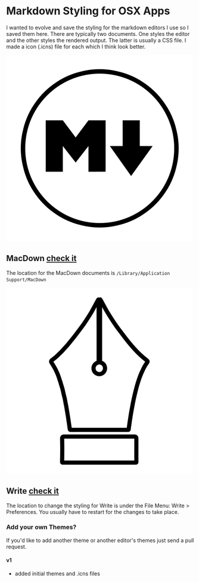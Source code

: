 # Markdown Styling for OSX Apps

I wanted to evolve and save the styling for the markdown editors I use so I saved them here. There are typically two documents. One styles the editor and the other styles the rendered output. The latter is usually a CSS file. I made a icon (.icns) file for each which I think look better.

![macdown](macdown/macdown.png)

## MacDown [check it](https://macdown.uranusjr.com/)

The location for the MacDown documents is `/Library/Application Support/MacDown`

![write](write/write.png)

## Write [check it](http://writeapp.net/mac/)

The location to change the styling for Write is under the File Menu: Write > Preferences. You usually have to restart for the changes to take place.

### Add your own Themes?

If you'd like to add another theme or another editor's themes just send a pull request.

#### v1

- added initial themes and .icns files
